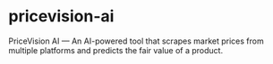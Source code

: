 # pricevision-ai
PriceVision AI — An AI-powered tool that scrapes market prices from multiple platforms and predicts the fair value of a product.
